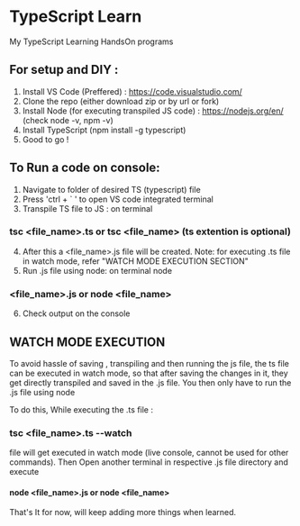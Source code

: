 # TypeScript Learn
 My TypeScript Learning HandsOn programs

## For setup and DIY :

 1. Install VS Code (Preffered) : https://code.visualstudio.com/
 2. Clone the repo (either download zip or by url or fork)
 3. Install Node (for executing transpiled JS code) : https://nodejs.org/en/ (check node -v, npm -v)
 4. Install TypeScript (npm install -g typescript)
 5. Good to go !

## To Run a code on console:

 1. Navigate to folder of desired TS (typescript) file
 2. Press 'ctrl + ` ' to open VS code integrated terminal
 3. Transpile TS file to JS : on terminal 
   ### tsc <file_name>.ts or tsc <file_name> (ts extention is optional)
 4. After this a <file_name>.js file will be created.
    Note: for executing .ts file in watch mode, refer "WATCH MODE EXECUTION SECTION"
 5. Run .js file using node: on terminal node 
   ### <file_name>.js or node <file_name>
 6. Check output on the console

## WATCH MODE EXECUTION

To avoid hassle of saving , transpiling and then running the js file, 
the ts file can be executed in watch mode, so that after saving the changes in it, they get directly transpiled and saved in the .js file. You then only have to run the .js file using node

To do this, While executing the .ts file :

### tsc <file_name>.ts --watch 
file will get executed in watch mode (live console, cannot be used for other commands).
Then Open another terminal in respective .js file directory and execute

#### node <file_name>.js or node <file_name>


That's It for now, will keep adding more things when learned.

